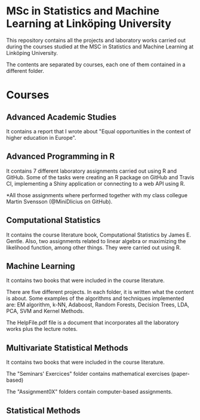 # MSc in Statistics and Machine Learning at Linköping University

This repository contains all the projects and laboratory works carried out during the courses studied at the MSC in Statistics and Machine Learning at Linköping University.

The contents are separated by courses, each one of them contained in a different folder.

# Courses

## Advanced Academic Studies

It contains a report that I wrote about "Equal opportunities in the context of higher education in Europe".

## Advanced Programming in R

It contains 7 different laboratory assignments carried out using R and GitHub. Some of the tasks were creating an R package on GitHub and Travis CI, implementing a Shiny application or connecting to a web API using R.

*All those assignments where performed together with my class collegue Martin Svensson (@MiniDlicius on GitHub).

## Computational Statistics

It contains the course literature book, Computational Statistics by James E. Gentle. Also, two assignments related to linear algebra or maximizing the likelihood function, among other things. They were carried out using R.


## Machine Learning

It contains two books that were included in the course literature. 

There are five different projects. In each folder, it is written what the content is about. Some examples of the algorithms and techniques implemented are: EM algorithm, k-NN, Adaboost, Random Forests, Decision Trees, LDA, PCA, SVM and Kernel Methods.

The HelpFile.pdf file is a document that incorporates all the laboratory works plus the lecture notes.


## Multivariate Statistical Methods

It contains two books that were included in the course literature. 

The "Seminars' Exercices" folder contains mathematical exercises (paper-based)

The "Assignment0X" folders contain computer-based assignments.

## Statistical Methods
